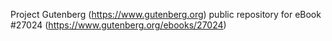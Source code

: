 Project Gutenberg (https://www.gutenberg.org) public repository for eBook #27024 (https://www.gutenberg.org/ebooks/27024)

